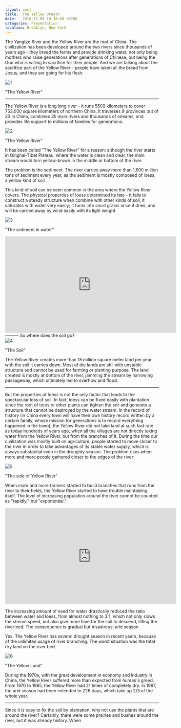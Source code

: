 ```yaml
---
layout: post
title:  The Yellow Dragon
date:   2018-12-05 19:16:00 +0700
categories: Presentation
location: Brooklyn, New York
---
```


The Yangtze River and the Yellow River are the root of China. The civilization has been developed around the two rivers since thousands of years ago - they breed the farms and provide drinking water, not only being mothers who raise generations after generations of Chinese, but being the God who is willing to sacrifice for their people. And we are talking about the sacrifice part of the Yellow River - people have taken all the bread from Jesus, and they are going for his flesh.

<div class="post-image">
    <img src="http://KevinSirius.github.io/img/1.png" alt="1" />
    <p class="post-image-caption">"The Yellow River"
    </p>
</div>

-------

The Yellow River is a long long river - it runs 5500 kilometers to cover 753,000 square kilometers of northern China. It traverses 9 provinces out of 23 in China, combines 35 main rivers and thousands of streams, and provides life support to millions of families for generations. 

<div class="post-image">
    <img src="http://KevinSirius.github.io/img/2.png" alt="2" />
    <p class="post-image-caption">"The Yellow River"
    </p>
</div>

It has been called "The Yellow River" for a reason: although the river starts in Qinghai-Tibet Plateau, where the water is clean and clear, the main stream would turn yellow-brown in the middle or bottom of the river.

The problem is the sediment. The river carries away more than 1,600 million tons of sediment every year, as the sediment is mostly composed of loess, a yellow kind of soil.

This kind of soil can be seen common in the area where the Yellow River covers. The physical properties of loess determined its fate - it fails to construct a steady structure when combine with other kinds of soil; it saturates with water very easily; it turns into small grains once it dries, and will be carried away by wind easily with its light weight.

<div class="post-image">
    <img src="http://KevinSirius.github.io/img/3.png" alt="3" />
    <p class="post-image-caption">"The sediment in water"
    </p>
</div>

<iframe width="560" height="315" src="https://www.youtube.com/embed/VkD4lKWS0ro?start=41&end=80" frameborder="0" allow="accelerometer; autoplay; encrypted-media; gyroscope; picture-in-picture" allowfullscreen></iframe>
-------
So where does the soil go?

<div class="post-image">
    <img src="http://KevinSirius.github.io/img/4.png" alt="4" />
    <p class="post-image-caption">"The Soil"
    </p>
</div>

The Yellow River creates more than 18 million square meter land per year with the soil it carries down. Most of the lands are still with unstable structure and cannot be used for farming or planting purpose. The land created is mostly at bottom of the river, jamming the stream by narrowing passageway, which ultimately led to overflow and flood.

-------

But the properties of loess is not the only factor that leads to the spectacular loss of soil. In fact, loess can be fixed easily with plantation since the root of trees or other plants can tighten the soil and generate a structure that cannot be destroyed by the water stream. In the record of history (in China every town will have their own history record written by a certain family, whose mission for generations is to record everything happened in the town), the Yellow River did not take land at such fast rate as today hundreds of years ago, when all the villages are not directly taking water from the Yellow River, but from the branches of it. 
During the time our civilization was mostly built on agriculture, people started to move closer to the river in order to take advantages of its stable water supply, which is always substantial even in the droughty season.
The problem rises when more and more people gathered closer to the edges of the river:

<div class="post-image">
    <img src="http://KevinSirius.github.io/img/5.png" alt="5" />
    <p class="post-image-caption">"The side of Yellow River"
    </p>
</div>

When more and more farmers started to build branches that runs from the river to their fields, the Yellow River started to have trouble maintaining itself. The level of increasing population around the river cannot be counted as "rapidly," but "exponential."

<iframe width="560" height="315" src="https://www.youtube.com/embed/VkD4lKWS0ro?start=0&end=22" frameborder="0" allow="accelerometer; autoplay; encrypted-media; gyroscope; picture-in-picture" allowfullscreen></iframe>

The increasing amount of need for water drastically reduced the ratio between water and loess, from almost nothing to 3:1, which not only slows the stream speed, but also give more time for the soil to descend, lifting the river bed. The consequence is gradual but disastrous: arid season.

Yes. The Yellow River has several drought season in recent years, because of the unlimited usage of river branching. The worst situation was the total dry land on the river bed.

<div class="post-image">
    <img src="http://KevinSirius.github.io/img/6.png" alt="6" />
    <p class="post-image-caption">"The Yellow Land"
    </p>
</div>

During the 1970s, with the great development in economy and industry in China, the Yellow River suffered more than expected from human's greed. From 1970 to 1995, the Yellow River had 21 times of completely dry. In 1997, the arid season had been extended to 226 days, which take up 2/3 of the whole year.

-------

Since it is easy to fix the soil by plantation, why not use the plants that are around the river?
Certainly, there were some prairies and bushes around the river, but it was already history.
When 



